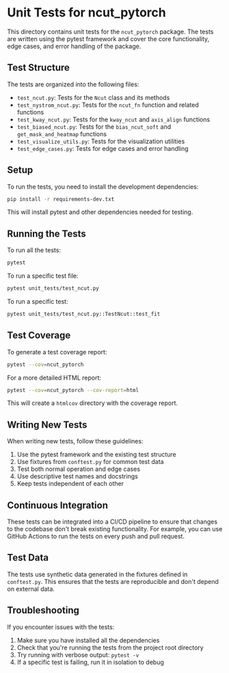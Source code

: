 # Unit Tests for ncut_pytorch

This directory contains unit tests for the `ncut_pytorch` package. The tests are written using the pytest framework and cover the core functionality, edge cases, and error handling of the package.

## Test Structure

The tests are organized into the following files:

- `test_ncut.py`: Tests for the `Ncut` class and its methods
- `test_nystrom_ncut.py`: Tests for the `ncut_fn` function and related functions
- `test_kway_ncut.py`: Tests for the `kway_ncut` and `axis_align` functions
- `test_biased_ncut.py`: Tests for the `bias_ncut_soft` and `get_mask_and_heatmap` functions
- `test_visualize_utils.py`: Tests for the visualization utilities
- `test_edge_cases.py`: Tests for edge cases and error handling

## Setup

To run the tests, you need to install the development dependencies:

```bash
pip install -r requirements-dev.txt
```

This will install pytest and other dependencies needed for testing.

## Running the Tests

To run all the tests:

```bash
pytest
```

To run a specific test file:

```bash
pytest unit_tests/test_ncut.py
```

To run a specific test:

```bash
pytest unit_tests/test_ncut.py::TestNcut::test_fit
```

## Test Coverage

To generate a test coverage report:

```bash
pytest --cov=ncut_pytorch
```

For a more detailed HTML report:

```bash
pytest --cov=ncut_pytorch --cov-report=html
```

This will create a `htmlcov` directory with the coverage report.

## Writing New Tests

When writing new tests, follow these guidelines:

1. Use the pytest framework and the existing test structure
2. Use fixtures from `conftest.py` for common test data
3. Test both normal operation and edge cases
4. Use descriptive test names and docstrings
5. Keep tests independent of each other

## Continuous Integration

These tests can be integrated into a CI/CD pipeline to ensure that changes to the codebase don't break existing functionality. For example, you can use GitHub Actions to run the tests on every push and pull request.

## Test Data

The tests use synthetic data generated in the fixtures defined in `conftest.py`. This ensures that the tests are reproducible and don't depend on external data.

## Troubleshooting

If you encounter issues with the tests:

1. Make sure you have installed all the dependencies
2. Check that you're running the tests from the project root directory
3. Try running with verbose output: `pytest -v`
4. If a specific test is failing, run it in isolation to debug